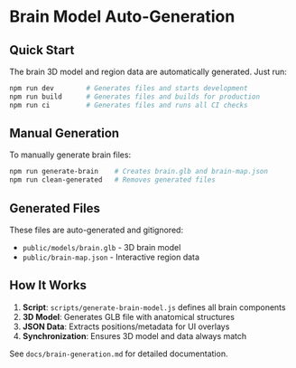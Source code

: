 # Brain Model Auto-Generation

## Quick Start

The brain 3D model and region data are automatically generated. Just run:

```bash
npm run dev        # Generates files and starts development
npm run build      # Generates files and builds for production
npm run ci         # Generates files and runs all CI checks
```

## Manual Generation

To manually generate brain files:

```bash
npm run generate-brain    # Creates brain.glb and brain-map.json
npm run clean-generated   # Removes generated files
```

## Generated Files

These files are auto-generated and gitignored:
- `public/models/brain.glb` - 3D brain model
- `public/brain-map.json` - Interactive region data

## How It Works

1. **Script**: `scripts/generate-brain-model.js` defines all brain components
2. **3D Model**: Generates GLB file with anatomical structures  
3. **JSON Data**: Extracts positions/metadata for UI overlays
4. **Synchronization**: Ensures 3D model and data always match

See `docs/brain-generation.md` for detailed documentation.
